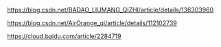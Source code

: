

https://blog.csdn.net/BADAO_LIUMANG_QIZHI/article/details/136303960

https://blog.csdn.net/AirOrange_qi/article/details/112102739

https://cloud.baidu.com/article/2284719